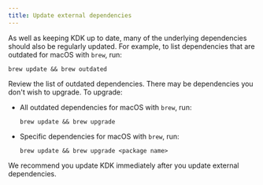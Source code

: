 ```yaml
---
title: Update external dependencies
---
```


As well as keeping KDK up to date, many of the underlying dependencies should also be regularly
updated. For example, to list dependencies that are outdated for macOS with `brew`, run:

```shell
brew update && brew outdated
```

Review the list of outdated dependencies. There may be dependencies you don't wish to upgrade. To
upgrade:

- All outdated dependencies for macOS with `brew`, run:

  ```shell
  brew update && brew upgrade
  ```

- Specific dependencies for macOS with `brew`, run:

  ```shell
  brew update && brew upgrade <package name>
  ```

We recommend you update KDK immediately after you update external dependencies.
